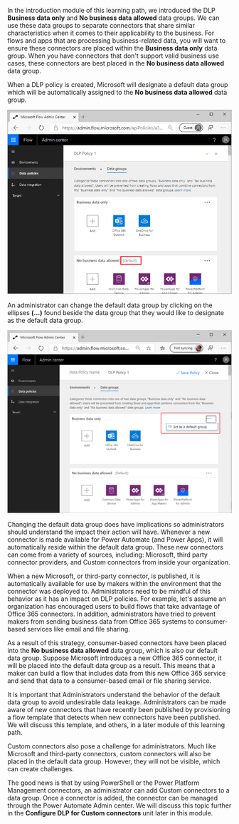 In the introduction module of this learning path, we introduced the 
DLP **Business data only** and **No business data allowed** data groups. 
We can use these data groups to separate connectors that share similar 
characteristics when it comes to their applicability to the business. 
For flows and apps that are processing business-related data, you will 
want to ensure these connectors are placed within the **Business data only** 
data group. When you have connectors that don't support valid business 
use cases, these connectors are best placed in the **No business data allowed** 
data group.

When a DLP policy is created, Microsoft will designate a default data group 
which will be automatically assigned to the **No business data allowed** 
data group.

![default](../media/1-default.png)

An administrator can change the default data group by clicking on the
ellipses **(...)** found beside the data group that they would like to
designate as the default data group.

![new default](../media/2-new-default.png)

Changing the default data group does have implications so administrators
should understand the impact their action will have. Whenever a new
connector is made available for Power Automate (and Power Apps), it will
automatically reside within the default data group. These new connectors
can come from a variety of sources, including: Microsoft, third party
connector providers, and Custom connectors from inside your organization.

When a new Microsoft, or third-party connector, is published, it is
automatically available for use by makers within the environment that
the connector was deployed to. Administrators need to be mindful of this
behavior as it has an impact on DLP policies. For example, let's assume
an organization has encouraged users to build flows that take advantage
of Office 365 connectors. In addition, administrators have tried to
prevent makers from sending business data from Office 365 systems to
consumer-based services like email and file sharing. 

As a result of this strategy, consumer-based connectors have been placed 
into the **No business data allowed** data group, which is also our default 
data group. Suppose Microsoft introduces a new Office 365 connector, it will
be placed into the default data group as a result. This means that a
maker can build a flow that includes data from this new Office 365
service and send that data to a consumer-based email or file sharing
service.

It is important that Administrators understand the behavior of the
default data group to avoid undesirable data leakage. Administrators can
be made aware of new connectors that have recently been published by
provisioning a flow template that detects when new connectors have been
published. We will discuss this template, and others, in a later module of
this learning path.

Custom connectors also pose a challenge for administrators. Much like
Microsoft and third-party connectors, custom connectors will also be
placed in the default data group. However, they will not be visible,
which can create challenges. 

The good news is that by using PowerShell or the Power Platform Management 
connectors, an administrator can add Custom connectors to a data group. 
Once a connector is added, the connector can be managed through the Power 
Automate Admin center. We will discuss this topic further in the 
**Configure DLP for Custom connectors** unit later in this module.